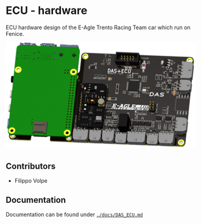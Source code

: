 # ECU - hardware

ECU hardware design of the E-Agle Trento Racing Team car which run on Fenice.

<img src="docs/images/board_render.png" width="500">

## Contributors

- Filippo Volpe

## Documentation

Documentation can be found under [`./docs/DAS_ECU.md`](./docs/DAS_ECU.md)

